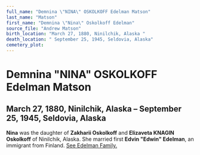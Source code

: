 ```yaml
---
full_name: "Demnina \"NINA\" OSKOLKOFF Edelman Matson"
last_name: "Matson"
first_name: "Demnina \"Nina\" Oskolkoff Edelman"
source_file: "Andrew Matson"
birth_location: "March 27, 1880, Ninilchik, Alaska "
death_location: " September 25, 1945, Seldovia, Alaska"
cemetery_plot: 
---
```

# Demnina "NINA" OSKOLKOFF Edelman Matson

## March 27, 1880, Ninilchik, Alaska – September 25, 1945, Seldovia, Alaska

**Nina** was the daughter of **Zakharii Oskolkoff** and **Elizaveta
KNAGIN Oskolkoff** of Ninilchik, Alaska. She married first **Edvin
"Edwin" Edelman**, an immigrant from Finland. [See Edelman
Family.](Edvin%20and%20Demnina%20Oskolkoff%20Edelman.md)

